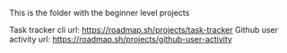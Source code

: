 This is the folder with the beginner level projects

Task tracker cli url: https://roadmap.sh/projects/task-tracker
Github user activity url: https://roadmap.sh/projects/github-user-activity
